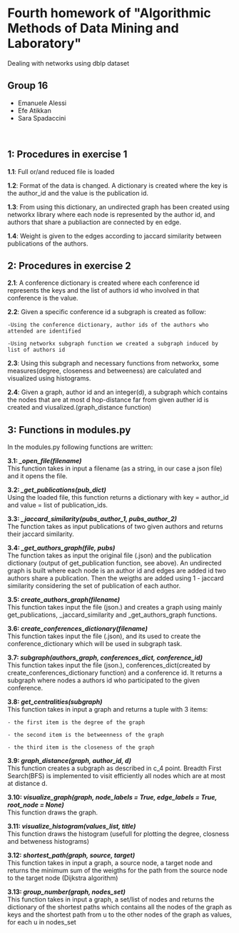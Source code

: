 # Fourth homework of "Algorithmic Methods of Data Mining and Laboratory"
Dealing with networks using dblp dataset
<br/>

## Group 16
* Emanuele Alessi
* Efe Atikkan
* Sara Spadaccini
<br/>

## 1: Procedures in exercise 1

<b>1.1</b>: Full or/and reduced file is loaded

<b>1.2</b>: Format of the data is changed. A dictionary is created where the key is the author_id and the
value is the publication id.

<b>1.3</b>: From using this dictionary, an undirected graph has been created using networkx library where
each node is represented by the author id, and authors that share a publiaction are connected by
en edge. 

<b>1.4</b>: Weight is given to the edges according to jaccard similarity between publications of
the authors.
<br/>

## 2: Procedures in exercise 2

<b>2.1</b>: A conference dictionary is created where each conference id represents the keys and 
the list of authors id who involved in that conference is the value.

<b>2.2</b>: Given a specific conference id a subgraph is created as follow:

	-Using the conference dictionary, author ids of the authors who attended are identified
	
	-Using networkx subgraph function we created a subgraph induced by list of authors id

<b>2.3</b>: Using this subgraph and necessary functions from networkx, some measures(degree,
closeness and betweeness) are calculated and visualized using histograms.

<b>2.4</b>: Given a graph, author id and an integer(d), a subgraph which contains the nodes that are
at most d hop-distance far from given auther id is created and viusalized.(graph_distance function)
<br/>

## 3: Functions in modules.py

In the modules.py following functions are written:

<b>3.1: <i>_open_file(filename)</i></b><br/>
This function takes in input a filename (as a string, in our case a
json file) and it opens the file.

<b>3.2: <i>_get_publications(pub_dict)</i></b><br/>
Using the loaded file, this function returns a dictionary with  key =  author_id and value = list of publication_ids.

<b>3.3: <i>_jaccard_similarity(pubs_author_1, pubs_author_2)</i></b><br/>
The function takes as input publications of two given authors and returns their jaccard similarity.

<b>3.4: <i>_get_authors_graph(file, pubs)</i></b><br/>
The function takes as input the original file (.json) and the publication dictionary (output of get_publication function, see above).
An undirected graph is built where each node is an author id and edges are added id two authors share a publication.
Then the weigths are added using 1 - jaccard similarity considering the set of publication of each author.    

<b>3.5: <i>create_authors_graph(filename)</i></b><br/> 
This function takes input the file (json.) and creates a graph using mainly get_publications, _jaccard_similarity and _get_authors_graph functions.

<b>3.6: <i>create_conferences_dictionary(filename)</i></b><br/>
This function takes input the file (.json), and its used to create the conference_dictionary which will be used in subgraph task.

<b>3.7: <i>subgraph(authors_graph, conferences_dict, conference_id)</i></b><br/> 
This function takes input the file (json.), conferences_dict(created by create_conferences_dictionary function) and 
a conference id. It returns a subgraph where nodes a authors id who participated to the given conference. 

<b>3.8: <i>get_centralities(subgraph)</i></b><br/>
This function takes in input a graph and returns a tuple with
	 3 items:
	 
    - the first item is the degree of the graph
    
    - the second item is the betweenness of the graph
    
    - the third item is the closeness of the graph

<b>3.9: <i>graph_distance(graph, author_id, d)</i></b><br/>
This function creates a subgraph as described in c_4 point. Breadth First Search(BFS) is implemented to visit efficiently  all nodes which are at most at distance d.

<b>3.10: <i>visualize_graph(graph, node_labels = True, edge_labels = True, root_node = None)</i></b><br/>
This function draws the graph.

<b>3.11: <i>visualize_histogram(values_list, title)</i></b><br/>
This function draws the histogram (usefull for plotting the degree, closness and betweness histograms)

<b>3.12: <i>shortest_path(graph, source, target)</i></b><br/>
This function takes in input a graph, a source node, a target node and 
returns the minimum sum of the weigths for the path from the source node to the target node (Dijkstra algorithm)

<b>3.13: <i>group_number(graph, nodes_set)</i></b><br/>
This function takes in input a graph, a set/list of nodes and returns the  dictionary of the shortest paths which contains all 
the nodes of the graph as keys and the shortest path from u to the other nodes of the graph as values, for each u in nodes_set
  
